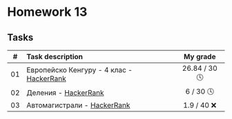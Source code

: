 # Homework 13

## Tasks
| # | Task description | My grade |
| - | :--------------- | :-------: |
| 01 | Европейско Кенгуру - 4 клас - [HackerRank](https://www.hackerrank.com/contests/sda-hw-13-2023/challenges/-4-6) | 26.84 / 30 🕓 |
| 02 | Деления - [HackerRank](https://www.hackerrank.com/contests/sda-hw-13-2023/challenges/challenge-4561) | 6 / 30 🕓 |
| 03 | Автомагистрали - [HackerRank](https://www.hackerrank.com/contests/sda-hw-13-2023/challenges/highways) | 1.9 / 40 ❌ |
